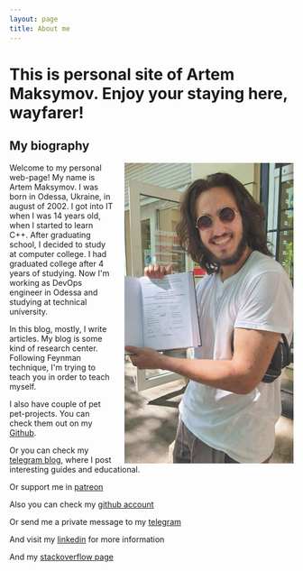 ```yaml
---
layout: page
title: About me
---
```


# This is personal site of Artem Maksymov. Enjoy your staying here, wayfarer!
## My biography

<img src="images/index/meWithMyJuniorThesis.jpg" style="width: 300px; max-width:100%; float: right; margin-left: 20px">

Welcome to my personal web-page! My name is Artem Maksymov. I was born in Odessa, Ukraine, in august of 2002.
I got into IT when I was 14 years old, when I started to learn C++. 
After graduating school, I decided to study at computer college. I had graduated college after 4 years of studying.
Now I'm working as DevOps engineer in Odessa and studying at technical university.

In this blog, mostly, I write articles. My blog is some kind of research center. Following Feynman technique, I'm trying to teach you in order to teach myself.

I also have couple of pet pet-projects. You can check them out on my <a href="https://github.com/Artefall">Github</a>.

Or you can check my [telegram blog](https://t.me/secretsupper), where I post interesting guides and educational.

Or support me in [patreon](https://www.patreon.com/artem_maksymov)

Also you can check my [github account](https://github.com/Artefall)

Or send me a private message to my [telegram](https://t.me/Artefall)

And visit my [linkedin](https://www.linkedin.com/in/artyom-maximov/) for more information

And my [stackoverflow page](https://stackoverflow.com/users/15389140/artem-maksymov)
